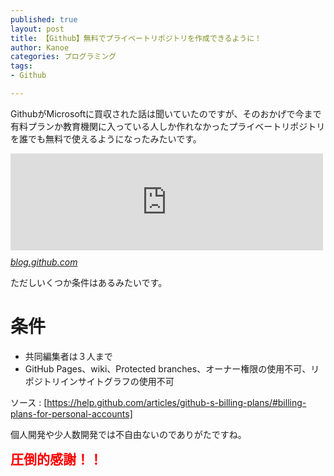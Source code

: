 ```yaml
---
published: true
layout: post
title: 【Github】無料でプライベートリポジトリを作成できるように！
author: Kanoe
categories: プログラミング
tags:
- Github

---
```


GithubがMicrosoftに買収された話は聞いていたのですが、そのおかげで今まで有料プランか教育機関に入っている人しか作れなかったプライベートリポジトリを誰でも無料で使えるようになったみたいです。

<iframe src="https://hatenablog-parts.com/embed?url=https%3A%2F%2Fblog.github.com%2F2019-01-07-new-year-new-github%2F" title="New year, new GitHub: Announcing unlimited free private repos and unified Enterprise offering" class="embed-card embed-webcard" scrolling="no" frameborder="0" style="display: block; width: 100%; height: 155px; max-width: 500px; margin: 10px 0px;"></iframe><cite class="hatena-citation"><a href="https://blog.github.com/2019-01-07-new-year-new-github/">blog.github.com</a></cite>

ただしいくつか条件はあるみたいです。

<!-- more -->

# 条件

*  共同編集者は３人まで
*  GitHub Pages、wiki、Protected branches、オーナー権限の使用不可、リポジトリインサイトグラフの使用不可

ソース : [https://help.github.com/articles/github-s-billing-plans/#billing-plans-for-personal-accounts]


個人開発や少人数開発では不自由ないのでありがたですね。

<span style="font-size: 150%"><span style="color: #ff0000"><b>圧倒的感謝！！</b></span></span>

